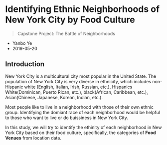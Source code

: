 # Identifying Ethnic Neighborhoods of New York City by Food Culture

> Capstone Project: The Battle of Neighborhoods

- Yanbo Ye
- 2019-05-20

## Introduction

New York City is a multicultural city most popular in the United State. The population of New York City is very diverse in ethnicity, which includes non-Hispanic white (English, Italian, Irish, Russian, etc.), Hispanics White(Dominican, Puerto Rican, etc.), black(African, Caribbean, etc.), Asian(Chinese, Japanese, Korean, Indian, etc.).

Most people like to live in a neighborhood with those of their own ethnic group. Identifying the domiant race of each neighborhood would be helpful to those who want to live or do buissiness in New York City.

In this study, we will try to identify the ethinity of each neighborhood in New York City based on their food culture, specifically, the categories of **Food Venues** from location data.